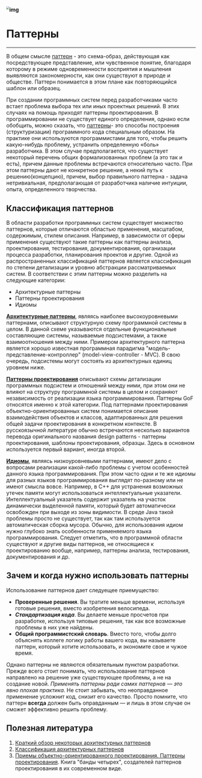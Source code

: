 # <img src="https://www.rebellionresearch.com/wp-content/uploads/2021/06/1728957-1536x864.jpg" alt="img" style="zoom: 50%;" />

# Паттерны

------

В общем смысле <ins>паттерн</ins>  - это схема-образ, действующая как посредствующее представление, или чувственное понятие, благодаря которому в режиме одновременности восприятия и мышления выявляются закономерности, как они существуют в природе и обществе. Паттерн понимается в этом плане как повторяющийся шаблон или образец.

При создании программных систем перед разработчиками часто встает проблема выбора тех или иных проектных решений. В этих случаях на помощь приходят паттерны проектирования. В программировании не существует единого определения, однако если обобщить, можно сказать, что <u>паттерны</u>- это способы построения (структуризации) программного кода специальным образом. На практике они используются программистами для того, чтобы решить какую-нибудь проблему, устранить определенную «боль» разработчика. В этом случае предполагается, что существует некоторый перечень общих формализованных проблем (а это так и есть), причем данные проблемы встречаются относительно часто. При этом паттерны дают не конкретное решение, а некий путь к решению(концепцию), причем, выбор правильного паттерна - задача нетривиальная, предполагающая от разработчика наличие интуиции, опыта, определенного творчества.

## Классификация паттернов 

В области разработки программных систем существует множество паттернов, которые отличаются областью применения, масштабом, содержимым, стилем описания. Например, в зависимости от сферы применения существуют такие паттерны как паттерны анализа, проектирования, тестирования, документирования, организации процесса разработки, планирования проектов и другие. Одной из распространенных классификаций паттернов является классификация по степени детализации и уровню абстракции рассматриваемых систем. В соответствии с этим паттерны  можно разделить на следующие категории:

- Архитектурные паттерны
- Паттерны проектирования
- Идиомы

<ins>**Архитектурные паттерны**</ins>, являясь наиболее высокоуровневыми паттернами, описывают структурную схему программной системы в целом. В данной схеме указываются отдельные функциональные составляющие системы, называемые подсистемами, а также взаимоотношения между ними. Примером архитектурного паттерна является хорошо известная программная парадигма "модель-представление-контроллер" (model-view-controller - MVC). В свою очередь, подсистемы могут состоять из архитектурных единиц уровнем ниже.

<ins>**Паттерны проектирования**</ins> описывают схемы детализации программных подсистем и отношений между ними, при этом они не влияют на структуру программной системы в целом и сохраняют независимость от реализации языка программирования. Паттерны GoF относятся именно к этой категории. Под паттернами проектирования объектно-ориентированных систем понимается описание взаимодействия объектов и классов, адаптированных для решения общей задачи проектирования в конкретном контексте. В русскоязычной литературе обычно встречаются несколько вариантов перевода оригинального названия design patterns - паттерны проектирования, шаблоны проектирования, образцы. Здесь в основном используется первый вариант, иногда второй.

<ins>**Идиомы**</ins>, являясь низкоуровневыми паттернами, имеют дело с вопросами реализации какой-либо проблемы с учетом особенностей данного языка программирования. При этом часто одни и те же идиомы для разных языков программирования выглядят по-разному или не имеют смысла вовсе. Например, в C++ для устранения возможных утечек памяти могут использоваться интеллектуальные указатели. Интеллектуальный указатель содержит указатель на участок динамически выделенной памяти, который будет автоматически освобожден при выходе из зоны видимости. В среде Java такой проблемы просто не существует, так как там используется автоматическая сборка мусора. Обычно, для использования идиом нужно глубоко знать особенности применяемого языка программирования. Следует отметить, что в программной области существуют и другие виды паттернов, не относящиеся к проектированию вообще, например, паттерны анализа, тестирования, документирования и др.

## Зачем и когда нужно использовать паттерны 

Использование паттернов дает следуещее приемущество:

- **Проверенные решения**. Вы тратите меньше времени, используя готовые решения, вместо изобретения велосипеда.
- ***Стандартизация кода***. Вы делаете меньше просчетов при разработке, используя типовые решения, так как все возможные проблемы в них уже найдены.
- **Общий программистский словарь**. Вместо того, чтобы долго объяснять коллеге логику работы вашего кода, вы называете паттерн, который хотите использовать, и экономите свое и чужое время.

Однако паттерны не являются обязательным пунктом разработки. Прежде всего стоит понимать, что использование паттернов направлено на решение уже существующее проблемы, а не на создание новой. *Применять паттерны ради самих паттернов — это явно плохая практика*. Не стоит забывать, что неоправданное применение усложнит код, снизит его качество. Просто помните, что паттерн **всегда** должен быть оправданным — и лишь в этом случае он сможет эффективно решить проблему.


## Полезная литература
1. [Краткий обзор некоторых архитектурных паттернов](https://medium.com/nuances-of-programming/краткий-обзор-10-популярных-архитектурных-шаблонов-приложений-81647be5c46f)
2. [Классификация архитектурных паттернов](https://studfile.net/preview/993777/page:24/)
3. [Приемы объектно-ориентированного проектирования. Паттерны проектирования](https://vk.com/wall-54530371_91532). Книга "банды четырех", создателей паттернов проектирования в их современном виде.

